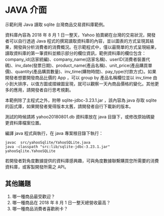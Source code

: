 # JAVA 介面

示範利用 Java 讀取 sqlite 台灣商品交易資料庫範例。

資料庫內容為 2018 年 8 月 1 日一整天，Yahoo 拍賣網在台灣的交易狀況，開發者可以自行透過 Java 程式的撰寫讀取資料庫的內容，並以圖表的方式呈現其結果，開發與分析消費者的消費概況。在示範程式中，僅以最簡單的方式呈現結果，讀取資料庫的第一筆資料並顯示部分的欄位資訊，範例資料庫的欄位包含：company_id(店家統編)、company_name(店家名稱)、userID(消費者裝置代碼)、inv_date(發票日期)、product_name(產品名稱)、unit_price(產品購買單價)、quantity(產品購買數量)、inv_time(購物時間)、pay_type(付款方式)。如果開發者想要開發商品比價的 App ，可以 group by 產品名稱欄位並以 inv_time 由小到大排序，以值方圖或摺線圖呈現，就可以觀察一天內商品價格的變化。其他更多的應用，請開發者自行思考規劃。

本範例除了主程式之外，附帶 sqlite-jdbc-3.23.1.jar ，該內容為 java 存取 sqlite 的函式庫，如果開發者覺得版本太舊，請開發者自行下載新的版本。

測試的時候請將 yahoo20180801.db 資料庫放在 java 目錄下，或修改原始碼變更資料庫檔案位置。

編譯 java 程式與執行，在 java 專案根目錄下執行：

```
javac  src/yahooSqlite/YahooSQLite.java
java -classpath "src:lib/sqlite-jdbc-3.23.1.jar" yahooSqlite.YahooSQLite
```

若開發者對角度數據提供的資料庫感興趣，可與角度數據聯繫購買您所需要的消費資料庫，或客製開發所需之 API。

## 其他議題

1. 哪一種商品最受歡迎？
2. 哪一種商品在 2018 年 8 月 1 日一整天總營收最高？
3. 哪一種商品消費者喜歡刷卡？

